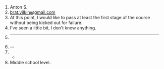 1. Anton S.
2. brat.vilkin@gmail.com
3. At this point, I would like to pass at least the first stage of the course without being kicked out for failure.
4. I've seen a little bit, I don't know anything.
5. ---
6. --
7. -
8. Middle school level.
